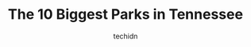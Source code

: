 ---
layout: ampstory
image: https://i0.wp.com/paketmu.com/wp-content/uploads/2023/06/cedar-hill-park-0-in-tennessee-1686366946.jpeg?resize=640,853
author: techidn
featured: false
description: Explore the diverse Park scene in Tennessee, home to an incredible selection of 10 establishments catering to every taste. Whether youre in search of iconic favorites or undiscovered treasu
title: The 10 Biggest Parks in Tennessee
cover:
   title: The 10 Biggest Parks in Tennessee
   subtitle: RICKPATE
   background: https://paketmu.com/wp-content/uploads/2023/06/cedar-hill-park-0-in-tennessee-1686366946.jpeg

pages: 
 - layout: thirds
   top: <h1>#1 Centennial Park</h1>
   bottom: "<p>Nashville is blessed to have this beautiful park in the middle of the city. Theres enough parking to support an entire music fest. The trees 🌲 mostly cover the walk</p>"
   background: https://paketmu.com/wp-content/uploads/2023/06/cedar-hill-park-1-in-tennessee-1686366947.jpeg
   backgroundblur: true
 - layout: thirds
   top: <h1>#2 Fall Creek Falls State Park</h1>
   bottom: "<p>This park was BEAUTIFUL and well worth the multi-state drive it took to visit. From multiple, breathtaking waterfalls and rock formations to swinging suspension bridges a</p>"
   background: https://paketmu.com/wp-content/uploads/2023/06/cedar-hill-park-2-in-tennessee-1686366948.jpeg
   cta:
      link: https://paketmu.com/the-10-biggest-parks-in-tennessee/
      text: The 10 Biggest Parks in Tennessee
 - layout: thirds
   top: <h1>#3 Coolidge Park</h1>
   bottom: "<p>My absolute favorite park! I drive from Atlanta to come here when I can. Its a great escape, fun atmosphere, its clean and spacious. Parking is great and very affordabl</p>"
   background: https://paketmu.com/wp-content/uploads/2023/06/cedar-hill-park-3-in-tennessee-1686366949.jpeg
   cta:
      link: https://paketmu.com/the-10-biggest-parks-in-tennessee/
      text: The 10 Biggest Parks in Tennessee
 - layout: thirds
   top: <h1>#4 Rock Island State Park</h1>
   bottom: "<p>82 Beach Rd, Rock Island, TN 38581, United States</p>"
   background: https://images.unsplash.com/photo-1599422314077-f4dfdaa4cd09?ixlib=rb-4.0.3&ixid=MnwxMjA3fDB8MHxwaG90by1wYWdlfHx8fGVufDB8fHx8&auto=format&fit=crop&w=640&h=853&q=80
   cta:
      link: https://paketmu.com/the-10-biggest-parks-in-tennessee/
      text: The 10 Biggest Parks in Tennessee
 - layout: thirds
   top: <h1>#5 Bicentennial Capitol Mall State Park</h1>
   bottom: "<p>600 James Robertson Pkwy, Nashville, TN 37243, United States</p>"
   background: https://images.unsplash.com/photo-1613843873231-1447db182f97?ixlib=rb-4.0.3&ixid=MnwxMjA3fDB8MHxwaG90by1wYWdlfHx8fGVufDB8fHx8&auto=format&fit=crop&w=640&h=853&q=80
   cta:
      link: https://paketmu.com/the-10-biggest-parks-in-tennessee/
      text: The 10 Biggest Parks in Tennessee
 - layout: thirds
   top: <h1>#6 Cummins Falls State Park</h1>
   bottom: "<p>390 Cummins Falls Ln, Cookeville, TN 38501, United States</p>"
   background: https://images.unsplash.com/photo-1510906594845-bc082582c8cc?ixlib=rb-4.0.3&ixid=MnwxMjA3fDB8MHxwaG90by1wYWdlfHx8fGVufDB8fHx8&auto=format&fit=crop&w=640&h=853&q=80
   cta:
      link: https://paketmu.com/the-10-biggest-parks-in-tennessee/
      text: The 10 Biggest Parks in Tennessee
 - layout: thirds
   top: <h1>#7 Radnor Lake State Park</h1>
   bottom: "<p>1160 Otter Creek Rd, Nashville, TN 37220, United States</p>"
   background: https://images.unsplash.com/photo-1518640467707-6811f4a6ab73?ixlib=rb-4.0.3&ixid=MnwxMjA3fDB8MHxwaG90by1wYWdlfHx8fGVufDB8fHx8&auto=format&fit=crop&w=640&h=853&q=80
   cta:
      link: https://paketmu.com/the-10-biggest-parks-in-tennessee/
      text: The 10 Biggest Parks in Tennessee
 - layout: thirds
   middle: Continue reading...
   background: https://images.unsplash.com/photo-1604871000636-074fa5117945?ixlib=rb-4.0.3&ixid=MnwxMjA3fDB8MHxwaG90by1wYWdlfHx8fGVufDB8fHx8&auto=format&fit=crop&w=640&h=853&q=80
   cta:
      link: https://paketmu.com/the-10-biggest-parks-in-tennessee/
      text: The 10 Biggest Parks in Tennessee
      
---